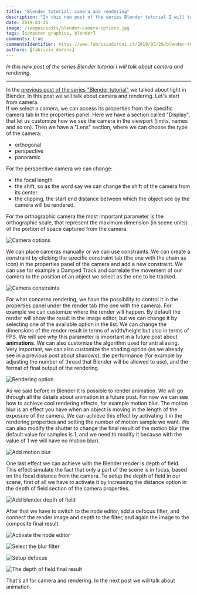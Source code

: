```yaml
---
title: "Blender tutorial: camera and rendering"
description: "In this new post of the series Blender tutorial I will talk about camera and rendering."
date: 2019-03-26
image: /images/posts/blender-camera-options.jpg
tags: [computer graphics, blender]
comments: true
commentsIdentifier: https://www.fabrizioduroni.it/2019/03/26/blender-tutorial-12-camera-rendering/
authors: [fabrizio_duroni]
---
```


*In this new post of the series Blender tutorial I will talk about camera and rendering.*

---

In the [previous post of the series "Blender tutorial"](/2019/03/25/blender-tutorial-11-light-part-2/) we talked
about light in Blender. In this post we will talk about camera and rendering. Let's start from camera.  
If we select a camera, we can access its properties from the specific camera tab in the properties panel. Here we have a
section called "Display", that let us customize how we see the camera in the viewport (limits, names and so on). Then we
have a "Lens" section, where we can choose the type of the camera:

* orthogonal
* perspective
* panoramic

For the perspective camera we can change:

* the focal length
* the shift, so as the word say we can change the shift of the camera from its center
* the clipping, the start end distance between which the object see by the camera will be rendered.

For the orthographic camera the most important parameter is the orthographic scale, that represent the maximum
dimension (in scene units) of the portion of space captured from the camera.

![Camera options](/images/posts/blender-camera-options.jpg)

We can place cameras manually or we can use constraints. We can create a constraint by clicking the specific constraint
tab (the one with the chain as icon) in the properties panel of the camera and add a new constraint. We can use for
example a Damped Track and correlate the movement of our camera to the position of an object we select as the one to be
tracked.

![Camera constraints](/images/posts/blender-camera-constraints.jpg)

For what concerns rendering, we have the possibility to control it in the properties panel under the render tab (the one
with the camera). For example we can customize where the render will happen. By default the render will show the result
in the image editor, but we can change it by selecting one of the available option in the list. We can change the
dimensions of the render result in terms of width/height but also in terms of FPS. We will see why this parameter is
important in a future post about **animations**. We can also customize the algorithm used for anti aliasing. Very
important, we can also customize the shading option (as we already see in a previous post about shadows), the
performance (for example by adjusting the number of thread that Blender will be allowed to use), and the format of final
output of the rendering.

![Rendering option](/images/posts/blender-render-option.jpg)

As we said before in Blender it is possible to render animation. We will go through all the details about animation in a
future post. For now we can see how to achieve cool rendering effects, for example motion blur. The motion blur is an
effect you have when an object is moving in the length of the exposure of the camera. We can achieve this effect by
activating it in the rendering properties and setting the number of motion sample we want. We can also modify the
shutter to change the final result of the motion blur (the default value for samples is 1, and we need to modify it
because with the value of 1 we will have no motion blur).

![Add motion blur](/images/posts/blender-motion-blur.jpg)

One last effect we can achieve with the Blender render is depth of field. This effect simulate the fact that only a part
of the scene is in focus, based on the focal distance from the camera. To setup the depth of field in our scene, first
of all we have to activate it by increasing the distance option in the depth of field section of the camera properties.

![Add blender depth of field](/images/posts/blender-depth-of-field-1.jpg)

After that we have to switch to the node editor, add a defocus filter, and connect the render image and depth to the
filter, and again the image to the composite final result.

![Activate the node editor](/images/posts/blender-depth-of-field-2.jpg)

![Select the blur filter](/images/posts/blender-depth-of-field-3.jpg)

![Setup defocus](/images/posts/blender-depth-of-field-4.jpg)

![The depth of field final result](/images/posts/blender-depth-of-field-5.jpg)

That's all for camera and rendering. In the next post we will talk about animation.
